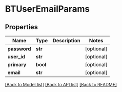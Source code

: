 # BTUserEmailParams

## Properties
Name | Type | Description | Notes
------------ | ------------- | ------------- | -------------
**password** | **str** |  | [optional] 
**user_id** | **str** |  | [optional] 
**primary** | **bool** |  | [optional] 
**email** | **str** |  | [optional] 

[[Back to Model list]](../README.md#documentation-for-models) [[Back to API list]](../README.md#documentation-for-api-endpoints) [[Back to README]](../README.md)


